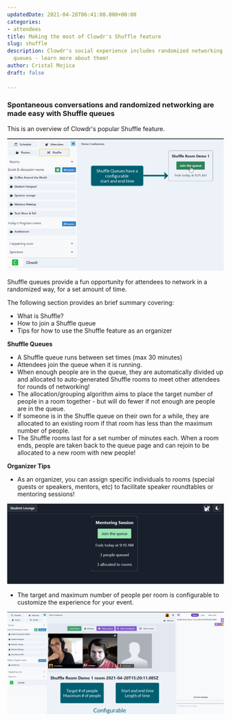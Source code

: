 ```yaml
---
updatedDate: 2021-04-28T06:41:08.000+00:00
categories:
- attendees
title: Making the most of Clowdr's Shuffle feature
slug: shuffle
description: Clowdr's social experience includes randomized networking via Shuffle
  queues - learn more about them!
author: Cristal Mojica
draft: false

---
```

### Spontaneous conversations and randomized networking are made easy with Shuffle queues

This is an overview of Clowdr's popular Shuffle feature.

![](/images/shuffle-10.jpg)

Shuffle queues provide a fun opportunity for attendees to network in a randomized way, for a set amount of time.

The following section provides an brief summary covering:

* What is Shuffle?
* How to join a Shuffle queue
* Tips for how to use the Shuffle feature as an organizer

**Shuffle Queues**

* A Shuffle queue runs between set times (max 30 minutes)
* Attendees join the queue when it is running.
* When enough people are in the queue, they are automatically divided up and allocated to auto-generated Shuffle rooms to meet other attendees for rounds of networking!
* The allocation/grouping algorithm aims to place the target number of people in a room together - but will do fewer if not enough are people are in the queue.
* If someone is in the Shuffle queue on their own for a while, they are allocated to an existing room if that room has less than the maximum number of people.
* The Shuffle rooms last for a set number of minutes each. When a room ends, people are taken back to the queue page and can rejoin to be allocated to a new room with new people!

**Organizer Tips**

* As an organizer, you can assign specific individuals to rooms (special guests or speakers, mentors, etc) to facilitate speaker roundtables or mentoring sessions!

![](/images/shuffle-4.jpg)

* The target and maximum number of people per room is configurable to customize the experience for your event.

![](/images/shuffle-11.jpg)